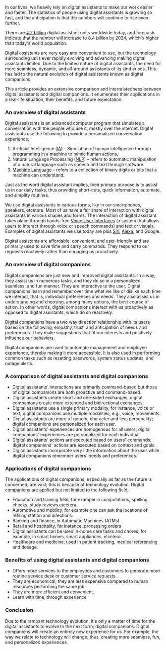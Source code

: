 In our lives, we heavily rely on digital assistants to make our work easier and faster. The statistics of people using digital assistants is growing so fast, and the anticipation is that the numbers will continue to rise even further.

There are [4.2 billion](https://www.statista.com/statistics/973815/worldwide-digital-voice-assistant-in-use/#) digital assistant units worldwide today, and forecasts indicate that the number will increase to 8.4 billion by 2024, which&#39;s higher than today&#39;s world population.

Digital assistants are very easy and convenient to use, but the technology surrounding us is ever rapidly evolving and advancing making digital assistants limited. Due to the limited nature of digital assistants, the need for more seamless, dynamic, and all-around assistants of its kind arises. This has led to the natural evolution of digital assistants known as digital companions.

This article provides an extensive comparison and interrelatedness between digital assistants and digital companions. It enumerates their applications in a real-life situation, their benefits, and future expectation.

### An overview of digital assistants

Digital assistants is an advanced computer program that simulates a conversation with the people who use it, mostly over the internet. Digital assistants use the following to provide a personalized conversation experience;

1. Artificial Intelligence ([IA](https://www.section.io/engineering-education/artificial-intelligence-future/)) – Simulation of human intelligence through programming in a machine to mimic human actions.
2. Natural Language Processing ([NLP](https://machinelearningmastery.com/natural-language-processing/)) – refers to automatic manipulation of a natural language such as speech and text through software.
3. [Machine Language](https://www.computerhope.com/jargon/m/machlang.htm) – refers to a collection of binary digits or bits that a machine can understand.

Just as the word digital assistant implies, their primary purpose is to assist us in our daily tasks, thus providing short-cuts, quick information, automate, and simplify routines.

We use digital assistants in various forms, like in our smartphones, speakers, etcetera. Most of us have a fair share of interaction with digital assistants in various shapes and forms. The interaction of digital assistant takes place through hands-free [Voice User Interfaces](https://www.interaction-design.org/literature/topics/voice-user-interfaces) (a system that allows users to interact through voice or speech commands) and text or visuals. Examples of digital assistants we use today are plus [Siri](https://www.apple.com/siri/), [Alexa](https://www.cnet.com/news/what-is-alexa/), and Google.

Digital assistants are affordable, convenient, and user-friendly and are primarily used to save time and carry commands. They respond to our requests reactively rather than engaging us proactively.

### An overview of digital companions

Digital companions are just new and improved digital assistants. In a way, they assist us in numerous tasks, and they do so in a personalized, seamless, and fun manner. They are interactive to the user. Digital companions learn and remember over time what we like or dislike each time we interact, that is, individual preferences and needs. They also assist us in understanding and choosing, among many options, the best course of action. In other words, digital companions interact with us proactively as opposed to digital assistants, which do so reactively.

Digital companions have a two way direction relationship with its users based on the following; empathy, trust, and anticipation of needs and preferences. They make suggestions that fit our interests and positively influence our behaviors.

Digital companions are used to automate management and employee experience, thereby making it more accessible. It is also used in performing common tasks such as resetting passwords, system status updates, and outage alerts.

### A comparison of digital assistants and digital companions

- Digital assistants&#39; interactions are primarily command-based but those of digital companions are both proactive and command-based.
- Digital assistants create short and one-sided exchanges; digital companions create more extended and bidirectional exchanges.
- Digital assistants use a single primary modality, for instance, voice or text; digital companions use multiple modalities, e.g., voice, movements.
- Digital assistants are more of generic character and less personality; digital companions are personalized for each user.
- Digital assistants&#39; experiences are homogenous for all users; digital companions&#39; experiences are personalized for each individual.
- Digital assistants&#39; actions are executed based on users&#39; commands; digital companions&#39; actions are executed based on context and goals.
- Digital assistants incorporate very little information about the user while digital companions remember users` needs and preferences.

### Applications of digital companions

The applications of digital companions, especially as far as the future is concerned, are vast; this is because of technology evolution. Digital companions are applied but not limited to the following field;

- Education and training field, for example in computations, spelling checks, study reviews etcetera.
- Automotive and mobility, for example one can ask the locations of refiling station and directions.
- Banking and finance, in Automatic Machines (ATMs)
- Retail and hospitality, for instance, processing orders
- Digital assistants can be used in-home care tasks and chores, for example, in smart homes, smart appliances, etcetera.
- Healthcare and medicine, used in patient tracking, medical referencing and dosage.

### Benefits of using digital assistants and digital companions

- Offers more services to the employees and customers to generate more routine service desk or customer service requests.
- They are economical; they are less expensive compared to human resources performing the same job.
- They are more efficient and convenient.
- Learn with time, through experience

### Conclusion

Due to the rampant technology evolution, it&#39;s only a matter of time for the digital assistants to evolve to the next form; digital companions. Digital companions will create an entirely new experience for us. For example, the way we relate to technology will change; thus, creating more seamless, fun, and personalized experiences.
